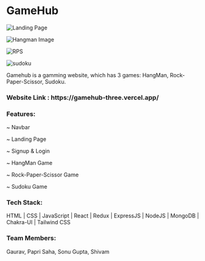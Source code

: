 <h1>GameHub</h1>

![Landing Page](https://user-images.githubusercontent.com/106386112/230789440-09a2b5c1-c63c-4ba4-9995-8d24a3bcafa1.png)

![Hangman Image](https://user-images.githubusercontent.com/106386112/230789487-32c37f55-075b-46a8-9a84-4eda45ab390e.png)

![RPS](https://user-images.githubusercontent.com/106386112/230789502-fcd1bbec-0b86-4227-9a19-f3eb2aef85ad.png)

![sudoku](https://user-images.githubusercontent.com/106386112/230789511-36c4f4be-fffb-441c-ad3e-d4aed298c3ae.png)

Gamehub is a gamming website, which has 3 games: HangMan, Rock-Paper-Scissor, Sudoku.

<h3>Website Link : https://gamehub-three.vercel.app/ </h3>

<h3>Features:</h3>

~ Navbar

~ Landing Page

~ Signup & Login

~ HangMan Game

~ Rock-Paper-Scissor Game

~ Sudoku Game

<h3>Tech Stack:</h3> 

HTML | CSS | JavaScript | React | Redux | ExpressJS | NodeJS | MongoDB | Chakra-UI | Tailwind CSS

<h3>Team Members:</h3> 

Gaurav, Papri Saha, Sonu Gupta, Shivam
